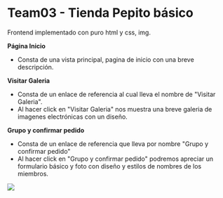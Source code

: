 # Team03 - Tienda Pepito básico 
Frontend implementado con puro html y css, img.

**Página Inicio**
- Consta de una vista principal, pagina de inicio con una breve descripción.

**Visitar Galeria**
- Consta de un enlace de referencia al cual lleva el nombre de  "Visitar Galeria".
- Al hacer click en "Visitar Galeria" nos muestra una breve galeria de imagenes electrónicas con un  diseño.

**Grupo y confirmar pedido**
- Consta de un enlace de referencia que lleva por nombre "Grupo y confirmar pedido"
- Al hacer click en "Grupo y confirmar pedido" podremos apreciar un formulario básico y foto con diseño y estilos de nombres de los miembros.


![](source/img/1.png)

